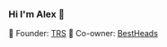 ### Hi I'm Alex 👋

🌱 Founder: <a href="https://trustrecruitmentservices.com/">TRS</a>
👯 Co-owner: <a href="https://bestheads.in.ua">BestHeads</a>

<!--
**thatwhich/thatwhich** is a ✨ _special_ ✨ repository because its `README.md` (this file) appears on your GitHub profile.

Here are some ideas to get you started:

- 🔭 I’m currently working on ...
- 🌱 I’m currently learning ...
- 👯 I’m looking to collaborate on ...
- 🤔 I’m looking for help with ...
- 💬 Ask me about ...
- 📫 How to reach me: ...
- 😄 Pronouns: ...
- ⚡ Fun fact: ...
-->

